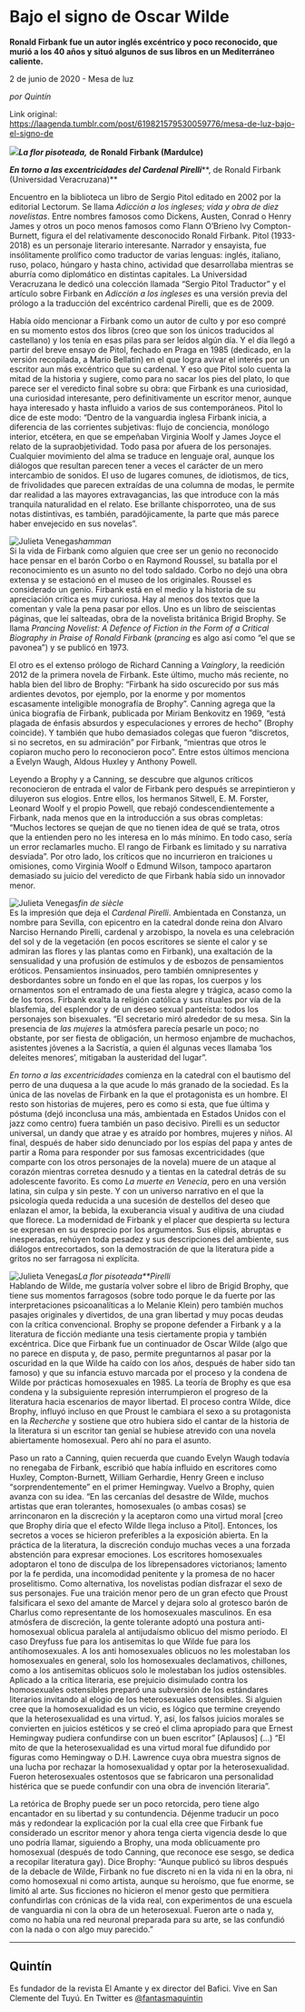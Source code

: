 # Bajo el signo de Oscar Wilde

**Ronald Firbank fue un autor inglés excéntrico y poco reconocido, que murió a los 40 años y situó algunos de sus libros en un Mediterráneo caliente.**

2 de junio de 2020 - Mesa de luz

_por Quintín_

Link original: https://laagenda.tumblr.com/post/619821579530059776/mesa-de-luz-bajo-el-signo-de

![](https://64.media.tumblr.com/f99a5044fcf96d033d9d0c73a67f7b24/b748d888260fda96-50/s500x750/385629326a275b5c1f8bafc5e014118dfa5ca02b.jpg)***La flor
pisoteada,*** **de
Ronald Firbank (Mardulce)**

***En torno a
las excentricidades del Cardenal Pirelli*****, de Ronald Firbank (Universidad Veracruzana)**


Encuentro
en la biblioteca un libro de Sergio Pitol editado en 2002 por la editorial
Lectorum. Se llama *Adicción a los
ingleses; vida y obra de diez novelistas*. Entre nombres famosos como
Dickens, Austen, Conrad o Henry James y otros un poco menos famosos como Flann
O’Brieno Ivy Compton-Burnett, figura
el del relativamente desconocido Ronald Firbank. Pitol (1933-2018) es un
personaje literario interesante. Narrador y ensayista, fue insólitamente
prolífico como traductor de varias lenguas: inglés, italiano, ruso, polaco,
húngaro y hasta chino, actividad que desarrollaba mientras se aburría como
diplomático en distintas capitales. La Universidad Veracruzana le dedicó una
colección llamada “Sergio Pitol Traductor” y el artículo sobre Firbank en *Adicción a los ingleses* es una versión
previa del prólogo a la traducción del excéntrico cardenal Pirelli, que es de 2009. 

Había oído
mencionar a Firbank como un autor de culto y por eso compré en su momento estos
dos libros (creo que son los únicos traducidos al castellano) y los tenía en esas
pilas para ser leídos algún día. Y el día llegó a partir del breve ensayo de
Pitol, fechado en Praga en 1985 (dedicado, en la versión recopilada, a Mario
Bellatin) en el que logra avivar el interés por un escritor aun más excéntrico
que su cardenal. Y eso que Pitol solo cuenta la mitad de la historia y sugiere,
como para no sacar los pies del plato, lo que parece ser el veredicto final
sobre su obra: que Firbank es una curiosidad, una curiosidad interesante, pero
definitivamente un escritor menor, aunque haya interesado y hasta influido a
varios de sus contemporáneos. Pitol lo dice de este modo: “Dentro de la
vanguardia inglesa Firbank inicia, a diferencia de las corrientes subjetivas: flujo
de conciencia, monólogo interior, etcétera, en que se empeñaban Virginia Woolf
y James Joyce el relato de la supraobjetividad. Todo pasa por afuera de los
personajes. Cualquier movimiento del alma se traduce en lenguaje oral, aunque
los diálogos que resultan parecen tener a veces el carácter de un mero
intercambio de sonidos. El uso de lugares comunes, de idiotismos, de tics, de
frivolidades que parecen extraídas de una columna de modas, le permite dar
realidad a las mayores extravagancias, las que introduce con la más tranquila
naturalidad en el relato. Ese brillante chisporroteo, una de sus notas
distintivas, es también, paradójicamente, la parte que más parece haber
envejecido en sus novelas”. 

![Julieta Venegas](https://64.media.tumblr.com/0e73618e87a990ef36fd0aba417cc9e1/b748d888260fda96-aa/s250x400/282b5b1166f7433f96b808218d9613044c35646f.jpg)*hamman*  
Si la vida
de Firbank como alguien que cree ser un genio no reconocido hace pensar en el
barón Corbo o en Raymond Roussel, su batalla por el reconocimiento es un asunto
no del todo saldado. Corbo no dejó una obra extensa y se estacionó en el museo
de los originales. Roussel es considerado un genio. Firbank está en el medio y
la historia de su apreciación crítica es muy curiosa. Hay al menos dos textos
que la comentan y vale la pena pasar por ellos. Uno es un libro de seiscientas
páginas, que leí salteadas, obra de la novelista británica Brigid Brophy. Se
llama *Prancing Novelist: A Defence of
Fiction in the Form of a Critical Biography in Praise of Ronald Firbank* (*prancing* es algo así como “el que se
pavonea”) y se publicó en 1973. 

El otro es
el extenso prólogo de Richard Canning a *Vainglory*,
la reedición 2012 de la primera novela de Firbank. Este último, mucho más reciente,
no habla bien del libro de Brophy: “Firbank ha sido oscurecido por sus más
ardientes devotos, por ejemplo, por la enorme y por momentos escasamente
inteligible monografía de Brophy”. Canning agrega que la única biografía de
Firbank, publicada por Miriam Benkovitz en 1969, “está plagada de énfasis
absurdos y especulaciones y errores de hecho” (Brophy coincide). Y también que
hubo demasiados colegas que fueron “discretos, si no secretos, en su
admiración” por Firbank, “mientras que otros le copiaron mucho pero lo
reconocieron poco”. Entre estos últimos menciona a Evelyn Waugh, Aldous Huxley
y Anthony Powell. 

Leyendo a
Brophy y a Canning, se descubre que algunos críticos reconocieron de entrada el
valor de Firbank pero después se arrepintieron y diluyeron sus elogios. Entre
ellos, los hermanos Sitwell, E. M. Forster, Leonard Woolf y el propio Powell,
que rebajó condescendientemente a Firbank, nada menos que en la introducción a
sus obras completas: “Muchos lectores se quejan de que no tienen idea de qué se
trata, otros que la entienden pero no les interesa en lo más mínimo. En todo
caso, sería un error reclamarles mucho. El rango de Firbank es limitado y su
narrativa desviada”. Por otro lado, los críticos que no incurrieron en
traiciones u omisiones, como Virginia Woolf o Edmund Wilson, tampoco apartaron
demasiado su juicio del veredicto de que Firbank había sido un innovador menor. 

![Julieta Venegas](https://64.media.tumblr.com/eac3aef0eb746a73523cc31d47982014/b748d888260fda96-d3/s250x400/00096c9c20f07c9421e7f1c46693f61b19425384.jpg)*fin de siècle*  
Es la
impresión que deja el *Cardenal Pirelli*.
Ambientada en Constanza, un nombre para Sevilla, con epicentro en la catedral
donde reina don Alvaro Narciso Hernando Pirelli, cardenal y arzobispo, la
novela es una celebración del sol y de la vegetación (en pocos escritores se
siente el calor y se admiran las flores y las plantas como en Firbank), una
exaltación de la sensualidad y una profusión de estímulos y de esbozos de pensamientos
eróticos. Pensamientos insinuados, pero también omnipresentes y desbordantes
sobre un fondo en el que las ropas, los cuerpos y los ornamentos son el entramado
de una fiesta alegre y trágica, acaso como la de los toros. Firbank exalta la
religión católica y sus rituales por vía de la blasfemia, del esplendor y de un
deseo sexual panteísta: todos los personajes son bisexuales. “El secretario
miró alrededor de su mesa. Sin la presencia de *las mujeres* la atmósfera parecía pesarle un poco; no obstante, por
ser fiesta de obligación, un hermoso enjambre de muchachos, asistentes jóvenes
a la Sacristía, a quien él algunas veces llamaba ‘los deleites menores’, mitigaban
la austeridad del lugar”. 

*En torno a las excentricidades*
comienza en la catedral con el bautismo del perro de una duquesa a la que acude
lo más granado de la sociedad. Es la única de las novelas de Firbank en la que
el protagonista es un hombre. El resto son historias de mujeres, pero es como
si esta, que fue última y póstuma (dejó inconclusa una más, ambientada en
Estados Unidos con el jazz como centro) fuera también un paso decisivo. Pirelli
es un seductor universal, un dandy que atrae y es atraído por hombres, mujeres
y niños. Al final, después de haber sido denunciado por los espías del papa y
antes de partir a Roma para responder por sus famosas excentricidades (que
comparte con los otros personajes de la novela) muere de un ataque al corazón mientras
corretea desnudo y a tientas en la catedral detrás de su adolescente favorito.
Es como *La muerte en Venecia*, pero en
una versión latina, sin culpa y sin peste. Y con un universo narrativo en el
que la psicología queda reducida a una sucesión de destellos del deseo que
enlazan el amor, la bebida, la exuberancia visual y auditiva de una ciudad que
florece. La modernidad de Firbank y el placer que despierta su lectura se
expresan en su desprecio por los argumentos. Sus elipsis, abruptas e
inesperadas, rehúyen toda pesadez y sus descripciones del ambiente, sus
diálogos entrecortados, son la demostración de que la literatura pide a gritos
no ser farragosa ni explícita. 

![Julieta Venegas](https://64.media.tumblr.com/cbe600b51187986d753d57badaac4a9d/b748d888260fda96-21/s250x400/3cd38f090ed74db7cc00ed2602ecd4fa50967b6a.jpg)*La flor pisoteada**Pirelli*  
Hablando
de Wilde, me gustaría volver sobre el libro de Brigid Brophy, que tiene sus
momentos farragosos (sobre todo porque le da fuerte por las interpretaciones
psicoanalíticas a lo Melanie Klein) pero también muchos pasajes originales y
divertidos, de una gran libertad y muy pocas deudas con la crítica convencional.
Brophy se propone defender a Firbank y a la literatura de ficción mediante una
tesis ciertamente propia y también excéntrica. Dice que Firbank fue un
continuador de Oscar Wilde (algo que no parece en disputa y, de paso, permite
preguntarnos al pasar por la oscuridad en la que Wilde ha caído con los años,
después de haber sido tan famoso) y que su infancia estuvo marcada por el
proceso y la condena de Wilde por prácticas homosexuales en 1985. La teoría de
Brophy es que esa condena y la subsiguiente represión interrumpieron el
progreso de la literatura hacia escenarios de mayor libertad. El proceso contra
Wilde, dice Brophy, influyó incluso en que Proust le cambiara el sexo a su
protagonista en la *Recherche* y sostiene
que otro hubiera sido el cantar de la historia de la literatura si un escritor
tan genial se hubiese atrevido con una novela abiertamente homosexual. Pero ahí
no para el asunto. 

Paso un
rato a Canning, quien recuerda que cuando Evelyn Waugh todavía no renegaba de
Firbank, escribió que había influido en escritores como Huxley,
Compton-Burnett, William Gerhardie, Henry Green e incluso “sorprendentemente” en
el primer Hemingway. Vuelvo a Brophy, quien avanza con su idea. “En las
cercanías del desastre de Wilde, muchos artistas que eran tolerantes,
homosexuales (o ambas cosas) se arrinconaron en la discreción y la aceptaron
como una virtud moral [creo que Brophy diría que el efecto Wilde llega incluso
a Pitol]. Entonces, los secretos a voces se hicieron preferibles a la exposición
abierta. En la práctica de la literatura, la discreción condujo muchas veces a una
forzada abstención para expresar emociones. Los escritores homosexuales
adoptaron el tono de disculpa de los librepensadores victorianos; lamento por
la fe perdida, una incomodidad penitente y la promesa de no hacer proselitismo.
Como alternativa, los novelistas podían disfrazar el sexo de sus personajes.
Fue una traición menor pero de un gran efecto que Proust falsificara el sexo
del amante de Marcel y dejara solo al grotesco barón de Charlus como
representante de los homosexuales masculinos. En esa atmósfera de discreción, la
gente tolerante adoptó una postura anti-homosexual oblicua paralela al
antijudaísmo oblicuo del mismo período. El caso Dreyfuss fue para los antisemitas
lo que Wilde fue para los antihomosexuales. A los anti homosexuales oblicuos no
les molestaban los homosexuales en general, solo los homosexuales declamativos,
chillones, como a los antisemitas oblicuos solo le molestaban los judíos
ostensibles. Aplicado a la crítica literaria, ese prejuicio disimulado contra
los homosexuales ostensibles preparó una subversión de los estándares
literarios invitando al elogio de los heterosexuales ostensibles. Si alguien
cree que la homosexualidad es un vicio, es lógico que termine creyendo que la
heterosexualidad es una virtud. Y, así, los falsos juicios morales se convierten
en juicios estéticos y se creó el clima apropiado para que Ernest Hemingway pudiera
confundirse con un buen escritor” [Aplausos] (…) “El mito de que la
heterosexualidad es una virtud moral fue difundido por figuras como Hemingway o
D.H. Lawrence cuya obra muestra signos de una lucha por rechazar la
homosexualidad y optar por la heterosexualidad. Fueron heterosexuales
ostentosos que se fabricaron una personalidad histérica que se puede confundir con
una obra de invención literaria”. 

La
retórica de Brophy puede ser un poco retorcida, pero tiene algo encantador en
su libertad y su contundencia. Déjenme traducir un poco más y redondear la
explicación por la cual ella cree que Firbank fue considerado un escritor menor
y ahora tenga cierta vigencia desde lo que uno podría llamar, siguiendo a
Brophy, una moda oblicuamente pro homosexual (después de todo Canning, que
reconoce ese sesgo, se dedica a recopilar literatura gay). Dice Brophy: “Aunque
publicó su libros después de la debacle de Wilde, Firbank no fue discreto ni en
la vida ni en la obra, ni como homosexual ni como artista, aunque su heroísmo,
que fue enorme, se limitó al arte. Sus ficciones no hicieron el menor gesto que
permitiera confundirlas con crónicas de la vida real, con experimentos de una
escuela de vanguardia ni con la obra de un heterosexual. Fueron arte o nada y,
como no había una red neuronal preparada para su arte, se las confundió con la
nada o con algo muy parecido.”



---

Quintín
-------

 Es fundador de la revista El Amante y ex director del Bafici. Vive en San Clemente del Tuyú. En Twitter es [@fantasmaquintin](https://twitter.com/fantasmaquintin) 

